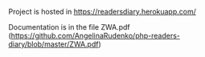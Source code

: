 Project is hosted in https://readersdiary.herokuapp.com/

Documentation is in the file ZWA.pdf (https://github.com/AngelinaRudenko/php-readers-diary/blob/master/ZWA.pdf)
